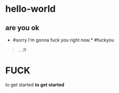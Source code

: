 # hello-world
## are you ok
* #sorry I'm gonna fuck you right now.*
#fuckyou
> ....ff
# FUCK
to get started
**to get started**
